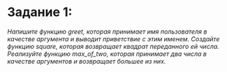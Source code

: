 # Задание 1:
*Напишите функцию greet, которая принимает имя пользователя в качестве аргумента и выводит приветствие с этим именем.*
*Создайте функцию square, которая возвращает квадрат переданного ей числа.*\
*Реализуйте функцию max_of_two, которая принимает два числа в качестве аргументов и возвращает большее из них.*
